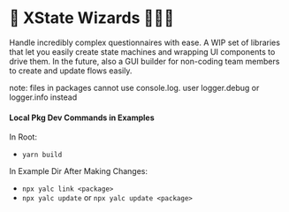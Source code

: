 # 🔮 XState Wizards 🧙🏽‍♂️

Handle incredibly complex questionnaires with ease. A WIP set of libraries that let you easily create state machines and wrapping UI components to drive them. In the future, also a GUI builder for non-coding team members to create and update flows easily.

note: files in packages cannot use console.log. user logger.debug or logger.info instead

#### Local Pkg Dev Commands in Examples

In Root:

- `yarn build`

In Example Dir After Making Changes:

- `npx yalc link <package>`
- `npx yalc update` or `npx yalc update <package>`

